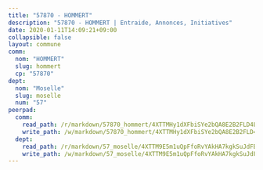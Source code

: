 ```yaml
---
title: "57870 - HOMMERT"
description: "57870 - HOMMERT | Entraide, Annonces, Initiatives"
date: 2020-01-11T14:09:21+09:00
collapsible: false
layout: commune
comm:
  nom: "HOMMERT"
  slug: hommert
  cp: "57870"
dept:
  nom: "Moselle"
  slug: moselle
  num: "57"
peerpad:
  comm:
    read_path: /r/markdown/57870_hommert/4XTTMHy1dXFbiSYe2bQA8E2B2FLD4L7eucCnEXCnF5gnWYFMK
    write_path: /w/markdown/57870_hommert/4XTTMHy1dXFbiSYe2bQA8E2B2FLD4L7eucCnEXCnF5gnWYFMK-K3TgUYXJ9ZhZ17F1ZkPELa7bNT9MPhnUqkd7HRzfJohqBjdU1ab74fnrnsmyQwGWnM6srHZL3Ge74g3WwhtPy3RDSrGHi64XfXjLU8JtxjJzxWwbPGqPQ2rtwXPo83roW3GPh5RT
  dept:
    read_path: /r/markdown/57_moselle/4XTTM9E5m1uQpFfoRvYAkHA7kgkSuJdFBSCmoLnZ6YvxmqAKj
    write_path: /w/markdown/57_moselle/4XTTM9E5m1uQpFfoRvYAkHA7kgkSuJdFBSCmoLnZ6YvxmqAKj-K3TgTxpsRhjGfb3pJqDaX4rYTLkyLoK3BLA4awBfhTSCoyNhResrhhmfsEF8aKnccedt5XoBzWeRYfKxQxNKv71ETcpGharLRE7rdgTKY3uSaW3Du2dz8v23YEY268mfYmweTFnR
---
```


